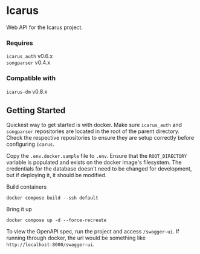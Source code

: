 # Icarus
Web API for the Icarus project.


### Requires
`icarus_auth` v0.6.x  
`songparser` v0.4.x

### Compatible with
`icarus-dm` v0.8.x  


## Getting Started
Quickest way to get started is with docker. Make sure `icarus_auth` and `songparser` repositories 
are located in the root of the parent directory. Check the respective repositories to ensure they
are setup correctly before configuring `Icarus`.

Copy the `.env.docker.sample` file to `.env`. Ensure that the `ROOT_DIRECTORY` variable is populated
and exists on the docker image's filesystem. The credentials for the database doesn't need to be
changed for development, but if deploying it, it should be modified.

Build containers
```
docker compose build --ssh default
```

Bring it up
```
docker compose up -d --force-recreate
```

To view the OpenAPI spec, run the project and access `/swagger-ui`. If running through docker,
the url would be something like `http://localhost:8000/swagger-ui`.

